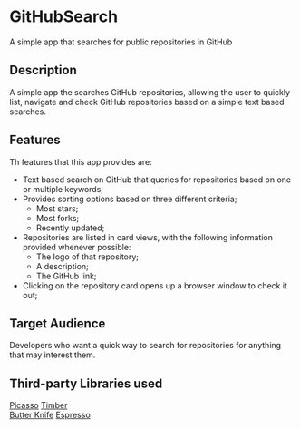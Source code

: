 # GitHubSearch
A simple app that searches for public repositories in GitHub

## Description

A simple app the searches GitHub repositories, allowing the user to quickly list, navigate and check GitHub repositories based on a simple text based searches.

## Features

Th features that this app provides are:

* Text based search on GitHub that queries for repositories based on one or multiple keywords;
* Provides sorting options based on three different criteria;
  * Most stars;
  * Most forks;
  * Recently updated;
* Repositories are listed in card views, with the following information provided whenever possible:
  * The logo of that repository;
  * A description;
  * The GitHub link;
* Clicking on the repository card opens up a browser window to check it out;

## Target Audience

Developers who want a quick way to search for repositories for anything that may interest them.

## Third-party Libraries used

[Picasso](http://square.github.io/picasso/)
[Timber](https://github.com/JakeWharton/timber)  
[Butter Knife](http://jakewharton.github.io/butterknife/)
[Espresso](https://developer.android.com/training/testing/espresso/index.html)
